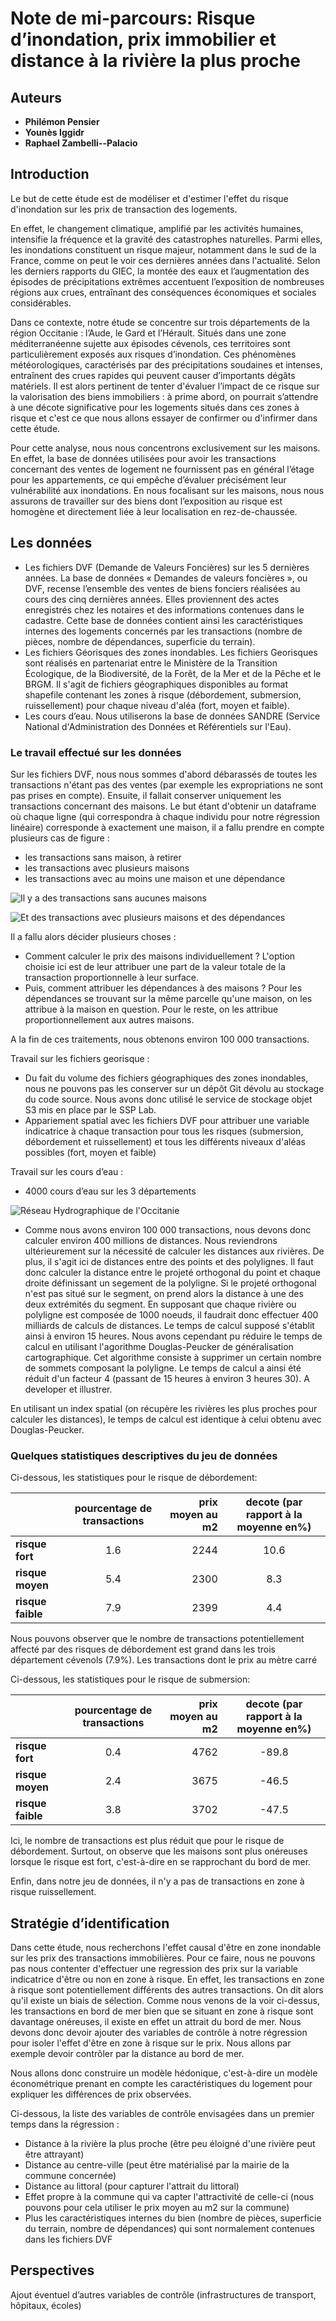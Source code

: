 # Note de mi-parcours: Risque d’inondation, prix immobilier et distance à la rivière la plus proche

## Auteurs
- **Philémon Pensier**  
- **Younès Iggidr**  
- **Raphael Zambelli--Palacio**

## Introduction
Le but de cette étude est de modéliser et d'estimer l'effet du risque d'inondation sur les prix de transaction des logements. 

En effet, le changement climatique, amplifié par les activités humaines, intensifie la fréquence et la gravité des catastrophes naturelles. Parmi elles, les inondations constituent un risque majeur, notamment dans le sud de la France, comme on peut le voir ces dernières années dans l'actualité. Selon les derniers rapports du GIEC, la montée des eaux et l’augmentation des épisodes de précipitations extrêmes accentuent l’exposition de nombreuses régions aux crues, entraînant des conséquences économiques et sociales considérables.

Dans ce contexte, notre étude se concentre sur trois départements de la région Occitanie : l’Aude, le Gard et l’Hérault. Situés dans une zone méditerranéenne sujette aux épisodes cévenols, ces territoires sont particulièrement exposés aux risques d’inondation. Ces phénomènes météorologiques, caractérisés par des précipitations soudaines et intenses, entraînent des crues rapides qui peuvent causer d’importants dégâts matériels. Il est alors pertinent de tenter d'évaluer l’impact de ce risque sur la valorisation des biens immobiliers : à prime abord, on pourrait s’attendre à une décote significative pour les logements situés dans ces zones à risque et c'est ce que nous allons essayer de confirmer ou d'infirmer dans cette étude.

Pour cette analyse, nous nous concentrons exclusivement sur les maisons. En effet, la base de données utilisées pour avoir les transactions concernant des ventes de logement ne fournissent pas en général l’étage pour les appartements, ce qui empêche d’évaluer précisément leur vulnérabilité aux inondations. En nous focalisant sur les maisons, nous nous assurons de travailler sur des biens dont l’exposition au risque est homogène et directement liée à leur localisation en rez-de-chaussée.


## Les données
-	Les fichiers DVF (Demande de Valeurs Foncières) sur les 5 dernières années. La base de données « Demandes de valeurs foncières », ou DVF, recense l’ensemble des ventes de biens fonciers réalisées au cours des cinq dernières années. Elles proviennent des actes enregistrés chez les notaires et des informations contenues dans le cadastre.
Cette base de données contient ainsi les caractéristiques internes des logements concernés par les transactions (nombre de pièces, nombre de dépendances, superficie du terrain).
-	Les fichiers Géorisques des zones inondables. Les fichiers Georisques sont réalisés en partenariat entre le Ministère de la Transition Écologique, de la Biodiversité, de la Forêt, de la Mer et de la Pêche et le BRGM. Il s'agit de fichiers géographiques disponibles au format shapefile contenant les zones à risque (débordement, submersion, ruissellement) pour chaque niveau d'aléa (fort, moyen et faible).
-	Les cours d’eau. Nous utiliserons la base de données SANDRE (Service National d'Administration des Données et Référentiels sur l'Eau). 

### Le travail effectué sur les données

Sur les fichiers DVF, nous nous sommes d'abord débarassés de toutes les transactions n'étant pas des ventes (par exemple les expropriations ne sont pas prises en compte).
Ensuite, il fallait conserver uniquement les transactions concernant des maisons. Le but étant d'obtenir un dataframe où chaque ligne (qui correspondra à chaque individu pour notre régression linéaire) corresponde à exactement une maison, il a fallu prendre en compte plusieurs cas de figure :

- les transactions sans maison, à retirer
- les transactions avec plusieurs maisons
- les transactions avec au moins une maison et une dépendance

![Il y a des transactions sans aucunes maisons](/docs/TransactionsSansMaison.png "Exemple de transaction sans maison")


![Et des transactions avec plusieurs maisons et des dépendances](/docs/TransactionsMultiplesMaisons.png "Exemple de transaction avec plusieurs maisons et une dépendance")


Il a fallu alors décider plusieurs choses :

- Comment calculer le prix des maisons individuellement ? L'option choisie ici est de leur attribuer une part de la valeur totale de la transaction proportionnelle à leur surface.
- Puis, comment attribuer les dépendances à des maisons ? Pour les dépendances se trouvant sur la même parcelle qu'une maison, on les attribue à la maison en question. Pour le reste, on les attribue proportionnellement aux autres maisons.

A la fin de ces traitements, nous obtenons environ 100 000 transactions.

Travail sur les fichiers georisque :
-	Du fait du volume des fichiers géographiques des zones inondables, nous ne pouvons pas les conserver sur un dépôt Git dévolu au stockage du code source. Nous avons donc utilisé le service de stockage objet S3 mis en place par le SSP Lab.
-   Appariement spatial avec les fichiers DVF pour attribuer une variable indicatrice à chaque transaction pour tous les risques (submersion, débordement et ruissellement) et tous les différents niveaux d'aléas possibles (fort, moyen et faible)

Travail sur les cours d’eau :
-	4000 cours d’eau sur les 3 départements

![Réseau Hydrographique de l'Occitanie](/docs/reseau_hydrographique_Occitanie.png "Réseau hydrographique de l'Occitanie")

-   Comme nous avons environ 100 000 transactions, nous devons donc calculer environ 400 millions de distances. Nous reviendrons ultérieurement sur la nécessité de calculer les distances aux rivières. De plus, il s'agit ici de distances entre des points et des polylignes. Il faut donc calculer la distance entre le projeté orthogonal du point et chaque droite définissant un segement de la polyligne. Si le projeté orthogonal n'est pas situé sur le segment, on prend alors la distance à une des deux extrémités du segment.
En supposant que chaque rivière ou polyligne est composée de 1000 noeuds, il faudrait donc effectuer 400 milliards de calculs de distances. Le temps de calcul supposé s'établit ainsi à environ 15 heures. 
Nous avons cependant pu réduire le temps de calcul en utilisant l'agorithme Douglas-Peucker de généralisation cartographique. Cet algorithme consiste à supprimer un certain nombre de sommets composant la polyligne. Le temps de calcul a ainsi été réduit d'un facteur 4 (passant de 15 heures à environ 3 heures 30). A developer et illustrer. 

En utilisant un index spatial (on récupère les rivières les plus proches pour calculer les distances), le temps de calcul est identique à celui obtenu avec Douglas-Peucker.

### Quelques statistiques descriptives du jeu de données

Ci-dessous, les statistiques pour le risque de débordement:

|           | pourcentage de transactions | prix moyen au m2 | decote (par rapport à la moyenne en%) |
|-----------|:-----------:|------------:|:-----------:|
| **risque fort** | 1.6   | 2244   | 10.6   |
| **risque moyen** | 5.4   | 2300   | 8.3   |
| **risque faible** | 7.9   | 2399   | 4.4   |

Nous pouvons observer que le nombre de transactions potentiellement affecté par des risques de débordement est grand dans les trois département cévenols (7.9%). Les transactions dont le prix au mètre carré 

Ci-dessous, les statistiques pour le risque de submersion:

|           | pourcentage de transactions | prix moyen au m2 | decote (par rapport à la moyenne en%) |
|-----------|:-----------:|------------:|:-----------:|
| **risque fort** | 0.4   | 4762   | -89.8   |
| **risque moyen** | 2.4   | 3675   | -46.5   |
| **risque faible** | 3.8   | 3702   | -47.5   |

Ici, le nombre de transactions est plus réduit que pour le risque de débordement. Surtout, on observe que les maisons sont plus onéreuses lorsque le risque est fort, c'est-à-dire en se rapprochant du bord de mer. 

Enfin, dans notre jeu de données, il n'y a pas de transactions en zone à risque ruissellement.

## Stratégie d’identification

Dans cette étude, nous recherchons l'effet causal d'être en zone inondable sur les prix des transactions immobilières. Pour ce faire, nous ne pouvons pas nous contenter d'effectuer une regression des prix sur la variable indicatrice d'être ou non en zone à risque. En effet, les transactions en zone à risque sont potentiellement différents des autres transactions. On dit alors qu'il existe un biais de sélection. Comme nous venons de la voir ci-dessus, les transactions en bord de mer bien que se situant en zone à risque sont davantage onéreuses, il existe en effet un attrait du bord de mer. Nous devons donc devoir ajouter des variables de contrôle à notre régression pour isoler l'effet d'être en zone à risque sur le prix. Nous allons par exemple devoir contrôler par la distance au bord de mer. 

Nous allons donc construire un modèle hédonique, c'est-à-dire un modèle économétrique prenant en compte les caractéristiques du logement pour expliquer les différences de prix observées.

Ci-dessous, la liste des variables de contrôle envisagées dans un premier temps dans la régression :
-	Distance à la rivière la plus proche (être peu éloigné d'une rivière peut être attrayant)
-	Distance au centre-ville (peut être matérialisé par la mairie de la commune concernée)
-	Distance au littoral (pour capturer l'attrait du littoral)
-   Effet propre à la commune qui va capter l'attractivité de celle-ci (nous pouvons pour cela utiliser le prix moyen au m2 sur la commune)
-	Plus les caractéristiques internes du bien (nombre de pièces, superficie du terrain, nombre de dépendances) qui sont normalement contenues dans les fichiers DVF

## Perspectives
Ajout éventuel d’autres variables de contrôle (infrastructures de transport, hôpitaux, écoles)

